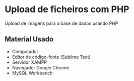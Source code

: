 # Upload de ficheiros com PHP
 Upload de imagens para a base de dados usando PHP
 
 ## Material Usado
 - Computador
 - Editor de código-fonte (Sublime Text)
 - Servidor XAMPP
 - Navegador Google Chrome
 - MySQL Workbench
